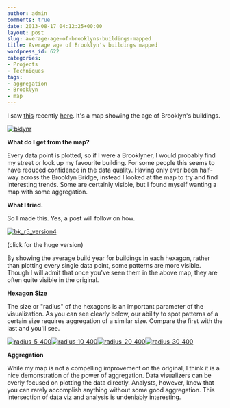 ```yaml
---
author: admin
comments: true
date: 2013-08-17 04:12:25+00:00
layout: post
slug: average-age-of-brooklyns-buildings-mapped
title: Average age of Brooklyn's buildings mapped
wordpress_id: 622
categories:
- Projects
- Techniques
tags:
- aggregation
- Brooklyn
- map
---
```


I saw [this](http://bklynr.com/block-by-block-brooklyns-past-and-present/) recently [here](http://www.theatlanticcities.com/neighborhoods/2013/08/interactive-map-day-brooklyns-buildings-are-newer-you-think/6399/). It's a map showing the age of Brooklyn's buildings.

[![bklynr](http://thinkdatavis.com/wp-content/uploads/2013/08/bklynr.png)](http://thinkdatavis.com/wp-content/uploads/2013/08/bklynr.png)

**What do I get from the map?**

Every data point is plotted, so if I were a Brooklyner, I would probably find my street or look up my favourite building. For some people this seems to have reduced confidence in the data quality. Having only ever been half-way across the Brooklyn Bridge, instead I looked at the map to try and find interesting trends. Some are certainly visible, but I found myself wanting a map with some aggregation.

**What I tried.**

So I made this. Yes, a post will follow on how.

[![bk_r5_version4](http://thinkdatavis.com/wp-content/uploads/2013/08/bk_r5_version4-923x1024.png)](http://thinkdatavis.com/wp-content/uploads/2013/08/bk_r5_version4.png)

(click for the huge version)

By showing the average build year for buildings in each hexagon, rather than plotting every single data point, some patterns are more visible. Though I will admit that once you've seen them in the above map, they are often quite visible in the original.

**Hexagon Size**

The size or "radius" of the hexagons is an important parameter of the visualization. As you can see clearly below, our ability to spot patterns of a certain size requires aggregation of a similar size. Compare the first with the last and you'll see.

[![radius_5_400](http://thinkdatavis.com/wp-content/uploads/2013/08/radius_5_400.png)](http://thinkdatavis.com/wp-content/uploads/2013/08/radius_5_400.png)[![radius_10_400](http://thinkdatavis.com/wp-content/uploads/2013/08/radius_10_4001.png)](http://thinkdatavis.com/wp-content/uploads/2013/08/radius_10_4001.png)[![radius_20_400](http://thinkdatavis.com/wp-content/uploads/2013/08/radius_20_400.png)](http://thinkdatavis.com/wp-content/uploads/2013/08/radius_20_400.png)[![radius_30_400](http://thinkdatavis.com/wp-content/uploads/2013/08/radius_30_400.png)](http://thinkdatavis.com/wp-content/uploads/2013/08/radius_30_400.png)



**Aggregation**

While my map is not a compelling improvement on the original, I think it is a nice demonstration of the power of aggregation. Data visualizers can be overly focused on plotting the data directly. Analysts, however, know that you can rarely accomplish anything without some good aggregation. This intersection of data viz and analysis is undeniably interesting.
